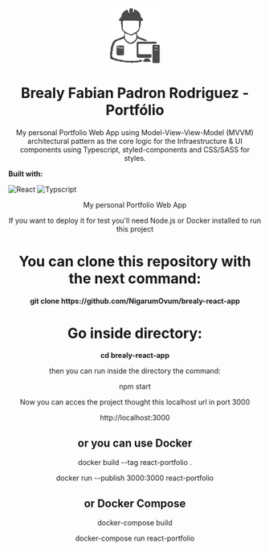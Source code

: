 <p align='center'><img src='/src/media/images/p-logo2.png' width='100px'></p>
<h1 align='center'> Brealy Fabian Padron Rodriguez - Portfólio </h1>

<p align='center'>My personal Portfolio Web App using Model-View-View-Model (MVVM) architectural pattern as the core logic for the Infraestructure & UI components using Typescript, styled-components and CSS/SASS for styles.  </p>

**Built with:**

![React](https://img.shields.io/static/v1?label=Front-end&message=ReactJS&color=61DAFB&style=for-the-badge&logo=react)
![Typscript](https://img.shields.io/static/v1?label=Front-end&message=Typescript&color=3178C6&style=for-the-badge&logo=typescript)

<p align='center'>My personal Portfolio Web App</p>


  <p align='center'>  If you want to deploy it for test you'll need Node.js or Docker installed to run this project</p>

<h1 align='center'>You can clone this repository with the next command: </h1>
<p align='center'> <strong>git clone https://github.com/NigarumOvum/brealy-react-app </strong> </p>

<h1 align='center'>Go inside directory:</h1>
  <p align='center'> <strong> cd brealy-react-app </strong> </p>

<p align='center'>  then you can run inside the directory the command: </p>
  <p align='center'<strong>npm start </strong> </p>
  
  <p align='center'> Now you can acces the project thought this localhost url in port 3000  </p>
  <p align='center'<strong>http://localhost:3000</strong> </p>

<h2 align='center'>  or you can use Docker  </h2>

<p align='center'<strong>docker build --tag react-portfolio . </strong> </p>

<p align='center'<strong>docker run --publish 3000:3000 react-portfolio </strong> </p>

<h2 align='center'<strong>or  Docker Compose</strong> </h2>

<p align='center'<strong>docker-compose build  </strong> </p>

<p align='center'<strong>docker-compose run react-portfolio </strong> </p>


